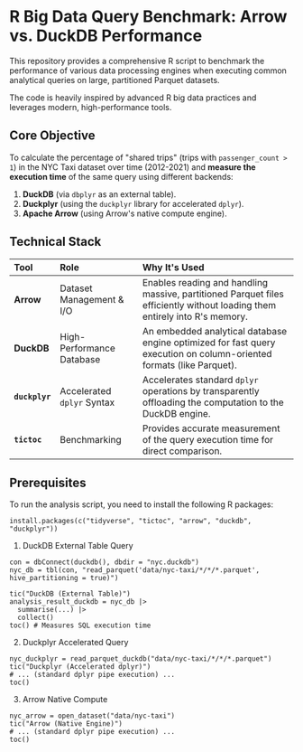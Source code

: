 # R Big Data Query Benchmark: Arrow vs. DuckDB Performance

This repository provides a comprehensive R script to benchmark the performance of various data processing engines when executing common analytical queries on large, partitioned Parquet datasets.

The code is heavily inspired by advanced R big data practices and leverages modern, high-performance tools.

## Core Objective

To calculate the percentage of "shared trips" (trips with `passenger_count > 1`) in the NYC Taxi dataset over time (2012-2021) and **measure the execution time** of the same query using different backends:

1.  **DuckDB** (via `dbplyr` as an external table).
2.  **Duckplyr** (using the `duckplyr` library for accelerated `dplyr`).
3.  **Apache Arrow** (using Arrow's native compute engine).

## Technical Stack

| Tool | Role | Why It's Used |
| :--- | :--- | :--- |
| **Arrow** | Dataset Management & I/O | Enables reading and handling massive, partitioned Parquet files efficiently without loading them entirely into R's memory. |
| **DuckDB** | High-Performance Database | An embedded analytical database engine optimized for fast query execution on column-oriented formats (like Parquet). |
| **`duckplyr`** | Accelerated `dplyr` Syntax | Accelerates standard `dplyr` operations by transparently offloading the computation to the DuckDB engine. |
| **`tictoc`** | Benchmarking | Provides accurate measurement of the query execution time for direct comparison. |

## Prerequisites

To run the analysis script, you need to install the following R packages:

`install.packages(c("tidyverse", "tictoc", "arrow", "duckdb", "duckplyr"))`

1. DuckDB External Table Query
```
con = dbConnect(duckdb(), dbdir = "nyc.duckdb")
nyc_db = tbl(con, "read_parquet('data/nyc-taxi/*/*/*.parquet', hive_partitioning = true)")

tic("DuckDB (External Table)") 
analysis_result_duckdb = nyc_db |>
  summarise(...) |>
  collect() 
toc() # Measures SQL execution time
```

2. Duckplyr Accelerated Query
```
nyc_duckplyr = read_parquet_duckdb("data/nyc-taxi/*/*/*.parquet") 
tic("Duckplyr (Accelerated dplyr)")
# ... (standard dplyr pipe execution) ...
toc()
```

3. Arrow Native Compute
```
nyc_arrow = open_dataset("data/nyc-taxi") 
tic("Arrow (Native Engine)")
# ... (standard dplyr pipe execution) ...
toc()
```
